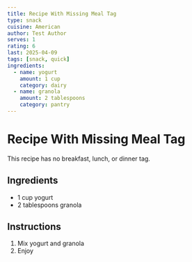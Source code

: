 ```yaml
---
title: Recipe With Missing Meal Tag
type: snack
cuisine: American
author: Test Author
serves: 1
rating: 6
last: 2025-04-09
tags: [snack, quick]
ingredients:
  - name: yogurt
    amount: 1 cup
    category: dairy
  - name: granola
    amount: 2 tablespoons
    category: pantry
---
```


# Recipe With Missing Meal Tag

This recipe has no breakfast, lunch, or dinner tag.

## Ingredients

- 1 cup yogurt
- 2 tablespoons granola

## Instructions

1. Mix yogurt and granola
2. Enjoy